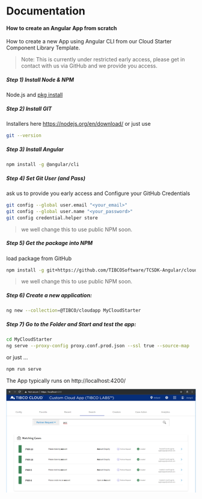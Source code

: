 # Documentation 
#### How to create an Angular App from scratch
How to create a new App using Angular CLI from our Cloud Starter Component Library Template.

> Note: This is currently under restricted early access, please get in contact with us via GitHub and we provide you access.

##### Step 1) Install Node & NPM
Node.js and [pkg install ](https://www.npmjs.com/get-npm)

##### Step 2) Install GIT
Installers here https://nodejs.org/en/download/ or just use

```bash
git --version
```

##### Step 3) Install Angular

```bash
npm install -g @angular/cli
```

##### Step 4) Set Git User (and Pass)
ask us to provide you early access and Configure your GitHub Credentials

```bash
git config --global user.email "<your_email>"
git config --global user.name "<your_password>"
git config credential.helper store
```

> we well change this to use public NPM soon.

##### Step 5) Get the package into NPM
load package from GitHub

```bash
npm install -g git+https://github.com/TIBCOSoftware/TCSDK-Angular/cloud-starter-application-template.git
```

> we well change this to use public NPM soon.

##### Step 6) Create a new application:

```bash
ng new --collection=@TIBCO/cloudapp MyCloudStarter
```

##### Step 7) Go to the Folder and Start and test the app:

```bash
cd MyCloudStarter
ng serve --proxy-config proxy.conf.prod.json --ssl true --source-map
```

or just ...

```bash
npm run serve
```

The App typically runs on http://localhost:4200/

![alt-text](MyFirstApp.png "early Showcase App Screenshot")

